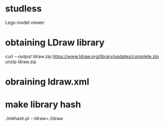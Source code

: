 # studless
Lego model viewer

# obtaining LDraw library

curl --output ldraw.zip https://www.ldraw.org/library/updates/complete.zip
unzip ldraw.zip

# obraining ldraw.xml

# make library hash

./mkhash.pl --ldraw=./ldraw




